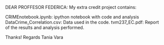 DEAR PROFFESOR FEDERICA:
My extra credit project contains:

CRIMEnotebook.ipynb: ipython notebook with code and analysis
DataCrime_Correlation.csv:  Data used in the code.
tvm237_EC.pdf: Report of the results and analysis performed.

Thanks!
Regards
Tania Vara


